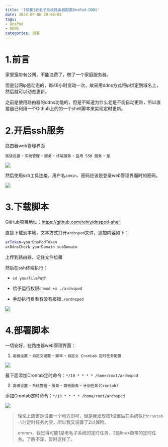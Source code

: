 ```yaml
---
title: '[部署]老毛子系统路由器配置DnsPod-DDNS'
date: 2024-05-06 20:56:03
tags:
- DnsPod
- DDNS
categories: 部署
---
```


# 1.前言

家里宽带有公网，不能浪费了，做了一个家庭服务器。

但是公网ip是动态的，每48小时变动一次，故采用ddns方式将ip绑定到域名上，然后就可以动态更新。

之前是使用路由器的ddns功能的，但是不知道为什么老是不能自动更新，所以直接自己利用一个Github上的的一个shell脚本来实现定时更新。

# 2.开启ssh服务

路由器web管理界面

`高级设置` - `系统管理` - `服务` - `终端服务` - `启用 SSH 服务` - `是`

![](https://cdn.jsdelivr.net/gh/oixel64/imgs/imgs/202405062110413.png)

然后使用ssh工具连接，用户名`admin`、密码应该是登录web管理界面时的密码。

![](https://cdn.jsdelivr.net/gh/oixel64/imgs/imgs/202405062111423.png)



# 3.下载脚本

GitHub项目地址：https://github.com/rehiy/dnspod-shell

直接下载到本地，文本方式打开`ardnspod`文件，追加内容如下：

```sh
arToken=yourDnsPodToken 
arDdnsCheck yourDomain subDomain
```

上传到路由器，记住文件位置

然后在ssh终端执行：

- `cd yourFilePath`

- 给予运行权限`chmod +x ./ardnspod`

- 手动执行看看有没有报错`./ardnspod`

![](https://cdn.jsdelivr.net/gh/oixel64/imgs/imgs/202405062114696.png)

# 4.部署脚本

一切安好，在路由器web管理界面：

1. `高级设置` - `自定义设置` - `脚本` - `自定义 Crontab 定时任务配置`

![](https://cdn.jsdelivr.net/gh/oixel64/imgs/imgs/202405062114233.png)

最下面添加Crontab定时命令：`*/10 * * * * /home/root/ardnspod` 

2. `高级设置` - `系统管理` - `服务` - `其他服务` - `计划任务(Crontab)`

添加Crontab定时命令：`*/10 * * * * /home/root/ardnspod` 

![](https://cdn.jsdelivr.net/gh/oixel64/imgs/imgs/202405062118285.png)

> 理论上应该是设置一个地方即可，但是我发现按1设置后在系统执行`crontab -l`时定时任务为空，所以我又设置了2以保险。
> 
> emmm，我觉得可能1是老毛子系统的定时任务，2是linux自带的定时任务。了解不深，暂时这样了。